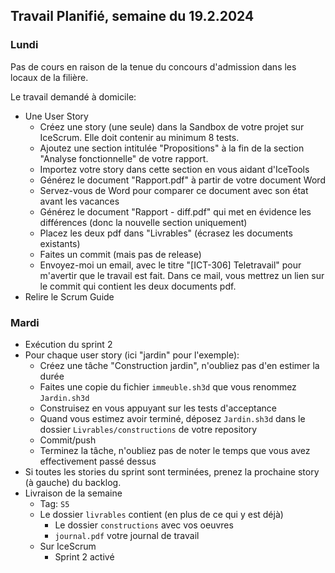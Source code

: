 ## Travail Planifié, semaine du 19.2.2024

### Lundi 

Pas de cours en raison de la tenue du concours d'admission dans les locaux de la filière.

Le travail demandé à domicile:

- Une User Story
  - Créez une story (une seule) dans la Sandbox de votre projet sur IceScrum. Elle doit contenir au minimum 8 tests.
  - Ajoutez une section intitulée "Propositions" à la fin de la section "Analyse fonctionnelle" de votre rapport.
  - Importez votre story dans cette section en vous aidant d'IceTools
  - Générez le document "Rapport.pdf" à partir de votre document Word
  - Servez-vous de Word pour comparer ce document avec son état avant les vacances
  - Générez le document "Rapport - diff.pdf" qui met en évidence les différences (donc la nouvelle section uniquement)
  - Placez les deux pdf dans "Livrables" (écrasez les documents existants)
  - Faites un commit (mais pas de release)
  - Envoyez-moi un email, avec le titre "[ICT-306] Teletravail" pour m'avertir que le travail est fait. Dans ce mail, vous mettrez un lien sur le commit qui contient les deux documents pdf.
 - Relire le Scrum Guide

### Mardi 

- Exécution du sprint 2
- Pour chaque user story (ici "jardin" pour l'exemple):
  - Créez une tâche "Construction jardin", n'oubliez pas d'en estimer la durée
  - Faites une copie du fichier `immeuble.sh3d` que vous renommez `Jardin.sh3d`
  - Construisez en vous appuyant sur les tests d'acceptance
  - Quand vous estimez avoir terminé, déposez `Jardin.sh3d` dans le dossier `Livrables/constructions` de votre repository
  - Commit/push
  - Terminez la tâche, n'oubliez pas de noter le temps que vous avez effectivement passé dessus
- Si toutes les stories du sprint sont terminées, prenez la prochaine story (à gauche) du backlog.
- Livraison de la semaine
  - Tag: `S5` 
  - Le dossier `livrables` contient (en plus de ce qui y est déjà)
    - Le dossier `constructions` avec vos oeuvres
    - `journal.pdf` votre journal de travail
  - Sur IceScrum
    - Sprint 2 activé
